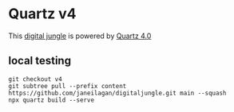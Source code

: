 # Quartz v4

This [digital jungle](https://github.com/janeilagan/digital-jungle) is powered by [Quartz 4.0](https://quartz.jzhao.xyz/)

## local testing

```git
git checkout v4
git subtree pull --prefix content https://github.com/janeilagan/digitaljungle.git main --squash
npx quartz build --serve
```
